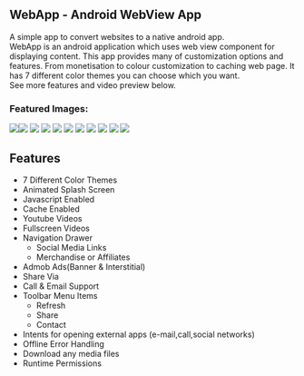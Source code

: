 <html>
<body>
<h2>WebApp - Android WebView App</h2>
  <text>
A simple app to convert websites to a native android app.<br>
WebApp is an android application which uses web view component for displaying content. This app provides many of customization options and features. From monetisation to colour customization to caching web page. It has 7 different color themes you can choose which you want.<br>
See more features and video preview below.</text>
  
<h3>Featured Images:</h3>
<img src="https://lifecode.imfast.io/a.jpg"><img src="https://lifecode.imfast.io/b.jpg">
<img src="https://lifecode.imfast.io/c.jpg">
<img src="https://lifecode.imfast.io/d.jpg">
<img src="https://lifecode.imfast.io/e.jpg">
<img src="https://lifecode.imfast.io/f.jpg">
<img src="https://lifecode.imfast.io/g.jpg">
<img src="https://lifecode.imfast.io/h.jpg">
<img src="https://lifecode.imfast.io/i.jpg">
<img src="https://lifecode.imfast.io/j.jpg">
<img src="https://lifecode.imfast.io/k.jpg">
<h2>Features</h2><ul>
<li>7 Different Color Themes
<li>Animated Splash Screen
<li>Javascript Enabled
<li>Cache Enabled
<li>Youtube Videos
<li>Fullscreen Videos
<li>Navigation Drawer<ul><li>Social Media Links<li>Merchandise or Affiliates</ul>
<li>Admob Ads(Banner & Interstitial)
<li>Share Via
<li>Call & Email Support
<li>Toolbar Menu Items
    <ul><li>Refresh
    <li>Share
    <li>Contact</ul><li>Intents for opening external apps (e-mail,call,social networks)
<li>Offline Error Handling
<li>Download any media files
<li>Runtime Permissions</ul>
</body>
</html>
